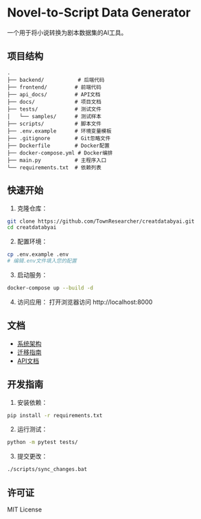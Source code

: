 # Novel-to-Script Data Generator

一个用于将小说转换为剧本数据集的AI工具。

## 项目结构

```
.
├── backend/           # 后端代码
├── frontend/         # 前端代码
├── api_docs/         # API文档
├── docs/             # 项目文档
├── tests/            # 测试文件
│   └── samples/      # 测试样本
├── scripts/          # 脚本文件
├── .env.example      # 环境变量模板
├── .gitignore        # Git忽略文件
├── Dockerfile        # Docker配置
├── docker-compose.yml # Docker编排
├── main.py           # 主程序入口
└── requirements.txt  # 依赖列表
```

## 快速开始

1. 克隆仓库：
```bash
git clone https://github.com/TownResearcher/creatdatabyai.git
cd creatdatabyai
```

2. 配置环境：
```bash
cp .env.example .env
# 编辑.env文件填入您的配置
```

3. 启动服务：
```bash
docker-compose up --build -d
```

4. 访问应用：
打开浏览器访问 http://localhost:8000

## 文档

- [系统架构](docs/system_architecture.md)
- [迁移指南](docs/MIGRATION_CHECKLIST.md)
- [API文档](api_docs/README.md)

## 开发指南

1. 安装依赖：
```bash
pip install -r requirements.txt
```

2. 运行测试：
```bash
python -m pytest tests/
```

3. 提交更改：
```bash
./scripts/sync_changes.bat
```

## 许可证

MIT License 
